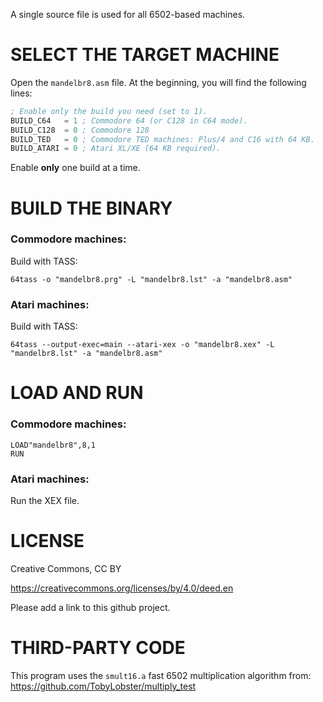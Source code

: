 A single source file is used for all 6502-based machines.

# SELECT THE TARGET MACHINE

Open the ```mandelbr8.asm``` file. At the beginning, you will find the following lines:

```asm
; Enable only the build you need (set to 1).
BUILD_C64   = 1 ; Commodore 64 (or C128 in C64 mode).
BUILD_C128  = 0 ; Commodore 128
BUILD_TED   = 0 ; Commodore TED machines: Plus/4 and C16 with 64 KB.
BUILD_ATARI = 0 ; Atari XL/XE (64 KB required).
```

Enable **only** one build at a time.

# BUILD THE BINARY

### Commodore machines:

Build with TASS:

```64tass -o "mandelbr8.prg" -L "mandelbr8.lst" -a "mandelbr8.asm"```

### Atari machines:

Build with TASS:

```64tass --output-exec=main --atari-xex -o "mandelbr8.xex" -L "mandelbr8.lst" -a "mandelbr8.asm"```

# LOAD AND RUN

### Commodore machines:
```
LOAD"mandelbr8",8,1
RUN
```

### Atari machines:
Run the XEX file.

# LICENSE

Creative Commons, CC BY

https://creativecommons.org/licenses/by/4.0/deed.en

Please add a link to this github project.

# THIRD-PARTY CODE

This program uses the ```smult16.a``` fast 6502 multiplication algorithm from:
https://github.com/TobyLobster/multiply_test

